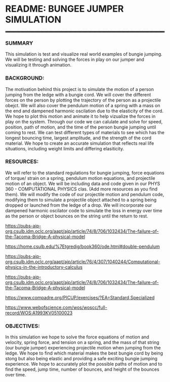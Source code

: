 # README: BUNGEE JUMPER SIMULATION
<hr style = "border:2px dotted gray"> 

### SUMMARY
 This simulation is test and visualize real world examples of bungie jumping. We will be testing and solving the forces in play on our jumper and visualizing it through animation.

### BACKGROUND:
 The motivation behind this project is to simulate the motion of a person jumping from the ledge with a bungie cord. We will cover the different forces on the person by plotting the trajectory of the person as a projectile obejct. We will also cover the pendulum motion of a spring with a mass on the end and dampened harmonic oscilation due to the elasticity of the cord. We hope to plot this motion and animate it to help vizualize the forces in play on the system. Through our code we can calulate and solve for speed, position, path of motion, and the time of the person bungie jumping until coming to rest. We can test different types of materials to see which has the longest bouncing time, largest amplitude, and the strength of the cord material. We hope to create an accurate simulation that reflects real life situations, including weight limits and differing elasiticity.

### RESOURCES:
 We will refer to the standard regulations for bungie jumping, force equations of torque/ strain on a spring, pendulum motion equations, and projectile motion of an object. We will be including data and code given in our PHYS 360 - COMPUTATIONAL PHYSICS clas. (Add more resources as you find them). We will modify the code of our projectile motion and pendulum code, modifying them to simulate a projectile object attached to a spring being dropped or launched from the ledge of a drop. We will incorporate our dampened harmonic oscilator code to simulate the loss in energy over time as the person or object bounces on the string until  the return to rest. 
 
 https://pubs-aip-org.csulb.idm.oclc.org/aapt/ajp/article/74/8/706/1032434/The-failure-of-the-Tacoma-Bridge-A-physical-model
 
 https://home.csulb.edu/%7Etgredig/book360/ode.html#double-pendulum

 https://pubs-aip-org.csulb.idm.oclc.org/aapt/ajp/article/76/4/307/1040244/Computational-physics-in-the-introductory-calculus

 https://pubs-aip-org.csulb.idm.oclc.org/aapt/ajp/article/74/8/706/1032434/The-failure-of-the-Tacoma-Bridge-A-physical-model

 https://www.compadre.org/PICUP/exercises/?EA=Standard,Specialized

 https://www.webofscience.com/wos/woscc/full-record/WOS:A1993KV05100023



### OBJECTIVES:
 In this simulation we hope to solve the force equations of motion and velocity, spring force, and tension on a spring, and the mass of that string (our bungie jumper) experiencing projectile motion when jumping from the ledge. We hope to find which material makes the best bungie cord by being stong but also being elastic and providing a safe exciting bungie jumping experience. We hope to accurately plot the possible paths of motion and to find the speed, jump time, number of bounces, and height of the bounces over time.
